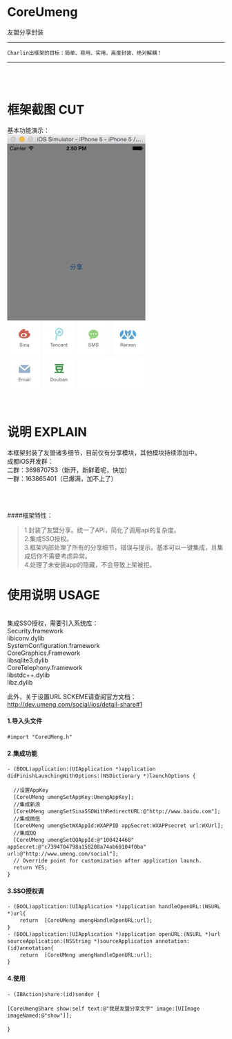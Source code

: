 # CoreUmeng
友盟分享封装

-----
    Charlin出框架的目标：简单、易用、实用、高度封装、绝对解耦！
    
-----

<br /><br />

框架截图 CUT
===============
基本功能演示：<br />
![image](./CoreUmeng/show.png)<br />
<br /><br />

说明 EXPLAIN
===============
本框架封装了友盟诸多细节，目前仅有分享模块，其他模块持续添加中。<br />
成都iOS开发群：<br />
二群：369870753（新开，新鲜着呢，快加） <br />
一群：163865401（已爆满，加不上了）  <br /><br />


<br /><br />
####框架特性：<br />
>1.封装了友盟分享。统一了API，简化了调用api的复杂度。<br />
>2.集成SSO授权。<br />
>3.框架内部处理了所有的分享细节，错误与提示。基本可以一键集成，且集成后你不需要考虑异常。<br />
>4.处理了未安装app的隐藏，不会导致上架被拒。<br />




使用说明 USAGE
===============
<br/>
集成SSO授权，需要引入系统库：<br/>
Security.framework<br/>
libiconv.dylib<br/>
SystemConfiguration.framework<br/>
CoreGraphics.Framework<br/>
libsqlite3.dylib<br/>
CoreTelephony.framework<br/>
libstdc++.dylib<br/>
libz.dylib<br/>

此外，关于设置URL SCKEME请查阅官方文档：http://dev.umeng.com/social/ios/detail-share#1
<br/>

#### 1.导入头文件
    #import "CoreUMeng.h"


#### 2.集成功能
    
    - (BOOL)application:(UIApplication *)application didFinishLaunchingWithOptions:(NSDictionary *)launchOptions {
      
      //设置AppKey
      [CoreUMeng umengSetAppKey:UmengAppKey];
      //集成新浪
      [CoreUMeng umengSetSinaSSOWithRedirectURL:@"http://www.baidu.com"];
      //集成微信
      [CoreUMeng umengSetWXAppId:WXAPPID appSecret:WXAPPsecret url:WXUrl];
      //集成QQ
      [CoreUMeng umengSetQQAppId:@"100424468" appSecret:@"c7394704798a158208a74ab60104f0ba" url:@"http://www.umeng.com/social"];
      // Override point for customization after application launch.
      return YES;
    }

#### 3.SSO授权调
    - (BOOL)application:(UIApplication *)application handleOpenURL:(NSURL *)url{
        return  [CoreUMeng umengHandleOpenURL:url];
    }
    - (BOOL)application:(UIApplication *)application openURL:(NSURL *)url sourceApplication:(NSString *)sourceApplication annotation:(id)annotation{
        return  [CoreUMeng umengHandleOpenURL:url];
    }

#### 4.使用
    - (IBAction)share:(id)sender {
    
    [CoreUmengShare show:self text:@"我是友盟分享文字" image:[UIImage imageNamed:@"show"]];
    
    }
    



